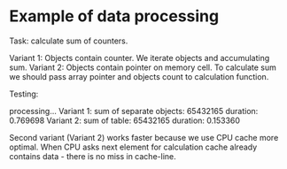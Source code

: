 # Example of data processing

Task: calculate sum of counters.

Variant 1: Objects contain counter. We iterate objects and accumulating sum.
Variant 2: Objects contain pointer on memory cell. To calculate sum we should pass array pointer and objects count to calculation function.

Testing:
 
processing...
Variant 1: sum of separate objects: 65432165 duration: 0.769698
Variant 2: sum of table: 65432165 duration: 0.153360

Second variant (Variant 2) works faster because we use CPU cache more optimal. When CPU asks next element for calculation cache already contains data - there is no miss in cache-line.